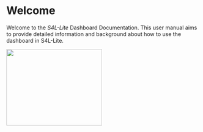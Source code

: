 # Welcome

Welcome to the *S4L-Lite* Dashboard Documentation. This user manual aims to provide detailed information and background about how to use the dashboard in S4L-Lite.

<img src="[http://....jpg](https://raw.githubusercontent.com/ZurichMedTech/s4l-assets/main/app/lite/logo/s4llite_zmt-white.svg)" width="250" height="200" />
